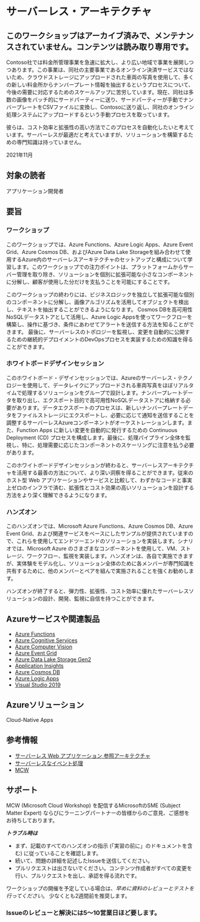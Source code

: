 # サーバーレス・アーキテクチャ

## このワークショップはアーカイブ済みで、メンテナンスされていません。コンテンツは読み取り専用です。

Contoso社では料金所管理事業を急速に拡大し、より広い地域で事業を展開しつつあります。この事業は、同社の主要事業であるオンライン決済サービスではないため、クラウドストレージにアップロードされた車両の写真を使用して、多くの新しい料金所からナンバープレート情報を抽出するというプロセスについて、今後の需要に対応するためのスケールアップに苦労しています。現在、同社は多数の画像をバッチ的にサードパーティーに送り、サードパーティーが手動でナンバープレートをCSVファイルに変換し、Contosoに送り返し、同社のオンライン処理システムにアップロードするという手動プロセスを取っています。

彼らは、コスト効率と拡張性の高い方法でこのプロセスを自動化したいと考えています。サーバーレスが最適だと考えていますが、ソリューションを構築するための専門知識は持っていません。

2021年11月

## 対象の読者

アプリケーション開発者

## 要旨

### ワークショップ

このワークショップでは、Azure Functions、Azure Logic Apps、Azure Event Grid、Azure Cosmos DB、およびAzure Data Lake Storageを組み合わせて使用するAzure内のサーバーレスアーキテクチャのセットアップと構成について学習します。このワークショップでの注力ポイントは、プラットフォームからサーバー管理を取り除き、ソリューションを個別に拡張可能な小さなコンポーネントに分解し、顧客が使用した分だけを支払うことを可能にすることです。

このワークショップの終わりには、ビジネスロジックを独立して拡張可能な個別のコンポーネントに分解し、画像アルゴリズムを活用してオブジェクトを検出し、テキストを抽出することができるようになります。 Cosmos DBを高可用性NoSQLデータストアとして活用し、Azure Logic Appsを使ってワークフローを構築し、操作に基づき、条件にあわせてアラートを送信する方法を知ることができます。 最後に、サーバーレスのトポロジーを監視し、変更を自動的に公開するための継続的デプロイメントのDevOpsプロセスを実装するための知識を得ることができます。

### ホワイトボードデザインセッション

このホワイトボード・デザインセッションでは、Azureのサーバーレス・テクノロジーを使用して、データレイクにアップロードされる車両写真をほぼリアルタイムで処理するソリューションをグループで設計します。ナンバープレートデータを取り出し、エクスポート目的で高可用性NoSQLデータストアに格納する必要があります。データエクスポートのプロセスは、新しいナンバープレートデータをファイルストレージにエクスポートし、必要に応じて通知を送信することを調整するサーバーレスAzureコンポーネントがオーケストレーションします。また、Function Apps に新しい変更を自動的に発行するための Continuous Deployment (CD) プロセスを構成します。最後に、処理パイプライン全体を監視し、特に、処理需要に応じたコンポーネントのスケーリングに注意を払う必要があります。

このホワイトボードデザインセッションが終わると、サーバーレスアーキテクチャを活用する最善の方法について、より深い洞察を得ることができます。従来のホスト型 Web アプリケーションやサービスと比較して、わずかなコードと事実上ゼロのインフラで済む、拡張性とコスト効果の高いソリューションを設計する方法をより深く理解できるようになります。

### ハンズオン

このハンズオンでは、Microsoft Azure Functions、Azure Cosmos DB、Azure Event Grid、および関連サービスをベースにしたサンプルが提供されていますので、これらを使用してエンドツーエンドのソリューションを実装します。シナリオでは、Microsoft Azure のさまざまなコンポーネントを使用して、VM、ストレージ、ワークフロー、監視を実装します。ハンズオンは、各自で実施できますが、実体験をモデル化し、ソリューション全体のために各メンバーが専門知識を共有するために、他のメンバーとペアを組んで実施されることを強くお勧めします。

ハンズオンが終了すると、弾力性、拡張性、コスト効率に優れたサーバーレスソリューションの設計、開発、監視に自信を持つことができます。

## Azureサービスや関連製品

- [Azure Functions](https://docs.microsoft.com/azure/azure-functions/functions-overview)
- [Azure Cognitive Services](https://docs.microsoft.com/azure/cognitive-services/what-are-cognitive-services)
- [Azure Computer Vision](https://docs.microsoft.com/en-us/azure/cognitive-services/computer-vision/overview)
- [Azure Event Grid](https://docs.microsoft.com/azure/event-grid/overview)
- [Azure Data Lake Storage Gen2](https://docs.microsoft.com/azure/storage/blobs/data-lake-storage-introduction)
- [Application Insights](https://docs.microsoft.com/azure/azure-monitor/app/app-insights-overview)
- [Azure Cosmos DB](https://docs.microsoft.com/azure/cosmos-db/introduction)
- [Azure Logic Apps](https://docs.microsoft.com/azure/logic-apps/logic-apps-overview)
- [Visual Studio 2019](https://visualstudio.microsoft.com/vs/)

## Azureソリューション

Cloud-Native Apps

## 参考情報

- [サーバーレス Web アプリケーション 参照アーキテクチャ](https://docs.microsoft.com/azure/architecture/reference-architectures/serverless/web-app)
- [サーバーレスなイベント処理](https://docs.microsoft.com/azure/architecture/reference-architectures/serverless/event-processing)
- [MCW](https://microsoftcloudworkshop.com/)

## サポート

MCW (Microsoft Cloud Workshop) を配信するMicrosoftのSME (Subject Matter Expert) ならびにラーニングパートナーの皆様からのご意見、ご感想をお待ちしております。

**_トラブル時は_**

- まず、記載のすべてのハンズオンの指示 (「実習の前に」のドキュメントを含む) に従っていることを確認します。
- 続いて、問題の詳細を記述したIssueを送信してください。
- プルリクエストは出さないでください。コンテンツ作成者がすべての変更を行い、プルリクエストを出し、承認を得る流れです。

ワークショップの開催を予定している場合は、_早めに資料のレビューとテストを行ってください_。 少なくとも2週間前を推奨します。

### Issueのレビューと解決には5～10営業日ほど要します。
